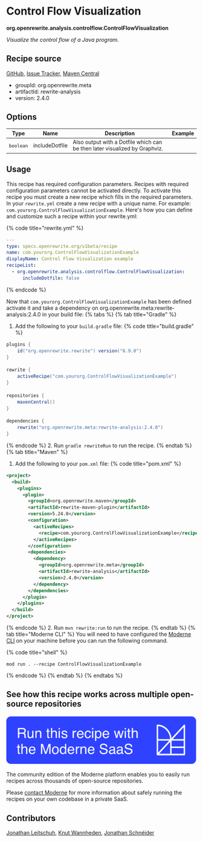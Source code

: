 # Control Flow Visualization

**org.openrewrite.analysis.controlflow.ControlFlowVisualization**

_Visualize the control flow of a Java program._

## Recipe source

[GitHub](https://github.com/openrewrite/rewrite-analysis/blob/main/src/main/java/org/openrewrite/analysis/controlflow/ControlFlowVisualization.java), [Issue Tracker](https://github.com/openrewrite/rewrite-analysis/issues), [Maven Central](https://central.sonatype.com/artifact/org.openrewrite.meta/rewrite-analysis/2.4.0/jar)

* groupId: org.openrewrite.meta
* artifactId: rewrite-analysis
* version: 2.4.0

## Options

| Type | Name | Description | Example |
| -- | -- | -- | -- |
| `boolean` | includeDotfile | Also output with a Dotfile which can be then later visualized by Graphviz. |  |


## Usage

This recipe has required configuration parameters. Recipes with required configuration parameters cannot be activated directly. To activate this recipe you must create a new recipe which fills in the required parameters. In your `rewrite.yml` create a new recipe with a unique name. For example: `com.yourorg.ControlFlowVisualizationExample`.
Here's how you can define and customize such a recipe within your rewrite.yml:

{% code title="rewrite.yml" %}
```yaml
---
type: specs.openrewrite.org/v1beta/recipe
name: com.yourorg.ControlFlowVisualizationExample
displayName: Control Flow Visualization example
recipeList:
  - org.openrewrite.analysis.controlflow.ControlFlowVisualization:
      includeDotfile: false
```
{% endcode %}

Now that `com.yourorg.ControlFlowVisualizationExample` has been defined activate it and take a dependency on org.openrewrite.meta:rewrite-analysis:2.4.0 in your build file:
{% tabs %}
{% tab title="Gradle" %}
1. Add the following to your `build.gradle` file:
{% code title="build.gradle" %}
```groovy
plugins {
    id("org.openrewrite.rewrite") version("6.9.0")
}

rewrite {
    activeRecipe("com.yourorg.ControlFlowVisualizationExample")
}

repositories {
    mavenCentral()
}

dependencies {
    rewrite("org.openrewrite.meta:rewrite-analysis:2.4.0")
}
```
{% endcode %}
2. Run `gradle rewriteRun` to run the recipe.
{% endtab %}
{% tab title="Maven" %}
1. Add the following to your `pom.xml` file:
{% code title="pom.xml" %}
```xml
<project>
  <build>
    <plugins>
      <plugin>
        <groupId>org.openrewrite.maven</groupId>
        <artifactId>rewrite-maven-plugin</artifactId>
        <version>5.24.0</version>
        <configuration>
          <activeRecipes>
            <recipe>com.yourorg.ControlFlowVisualizationExample</recipe>
          </activeRecipes>
        </configuration>
        <dependencies>
          <dependency>
            <groupId>org.openrewrite.meta</groupId>
            <artifactId>rewrite-analysis</artifactId>
            <version>2.4.0</version>
          </dependency>
        </dependencies>
      </plugin>
    </plugins>
  </build>
</project>
```
{% endcode %}
2. Run `mvn rewrite:run` to run the recipe.
{% endtab %}
{% tab title="Moderne CLI" %}
You will need to have configured the [Moderne CLI](https://docs.moderne.io/moderne-cli/cli-intro) on your machine before you can run the following command.

{% code title="shell" %}
```shell
mod run . --recipe ControlFlowVisualizationExample
```
{% endcode %}
{% endtab %}
{% endtabs %}

## See how this recipe works across multiple open-source repositories

[![Moderne Link Image](/.gitbook/assets/ModerneRecipeButton.png)](https://app.moderne.io/recipes/org.openrewrite.analysis.controlflow.ControlFlowVisualization)

The community edition of the Moderne platform enables you to easily run recipes across thousands of open-source repositories.

Please [contact Moderne](https://moderne.io/product) for more information about safely running the recipes on your own codebase in a private SaaS.

## Contributors
[Jonathan Leitschuh](mailto:Jonathan.Leitschuh@gmail.com), [Knut Wannheden](mailto:knut.wannheden@gmail.com), [Jonathan Schnéider](mailto:jkschneider@gmail.com)
